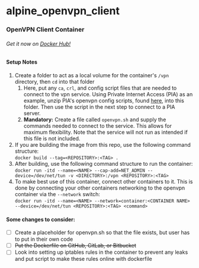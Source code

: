 # alpine_openvpn_client
### OpenVPN Client Container

###### Get it now on [Docker Hub!](https://hub.docker.com/r/jsayler/alpine_openvpn_client/)

#### Setup Notes

1. Create a folder to act as a local volume for the container's `/vpn` directory, then `cd` into that folder
	1. Here, put any `ca`, `crl`, and config script files that are needed to connect to the vpn service. Using Private Internet Access (PIA) as an example, unzip PIA's openvpn config scripts, found [here](https://www.privateinternetaccess.com/helpdesk/kb/articles/what-s-the-difference-between-the-ovpn-files), into this folder. Then use the script in the next step to connect to a PIA server.
	2. **Mandatory:** Create a file called `openvpn.sh` and supply the commands needed to connect to the service. This allows for maximum flexibility. Note that the service will not run as intended if this file is not included.
2. If you are building the image from this repo, use the following command structure:<br>`docker build --tag=<REPOSITORY>:<TAG> .`
3. After building, use the following command structure to run the container:<br>`docker run -itd --name=<NAME> --cap-add=NET_ADMIN --device=/dev/net/tun -v <DIRECTORY>:/vpn <REPOSITORY>:<TAG>`
4. To make best use of this container, connect other containers to it. This is done by connecting your other containers networking to the openvpn container via the `--network` switch:<br>`docker run -itd --name=<NAME> --network=container:<CONTAINER NAME> --device=/dev/net/tun <REPOSITORY>:<TAG> <command>`

#### Some changes to consider:
	
- [ ] Create a placeholder for openvpn.sh so that the file exists, but user has to put in their own code
- [ ] ~~Put the Dockerfile on GitHub, GitLab, or Bitbucket~~
- [ ] Look into setting up iptables rules in the container to prevent any leaks and put script to make these rules online with dockerfile

